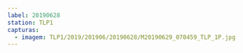 ```yaml
---
label: 20190628
station: TLP1
capturas:
  - imagem: TLP1/2019/201906/20190628/M20190629_070459_TLP_1P.jpg
---
```

